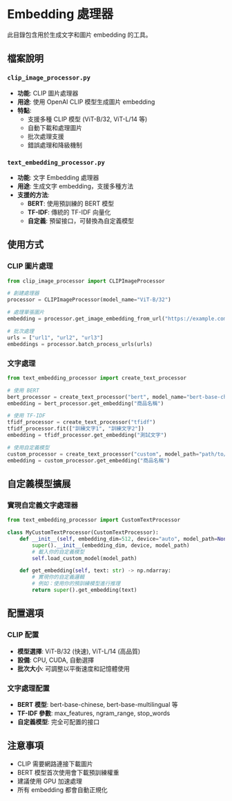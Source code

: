# Embedding 處理器

此目錄包含用於生成文字和圖片 embedding 的工具。

## 檔案說明

### `clip_image_processor.py`

- **功能**: CLIP 圖片處理器
- **用途**: 使用 OpenAI CLIP 模型生成圖片 embedding
- **特點**:
  - 支援多種 CLIP 模型 (ViT-B/32, ViT-L/14 等)
  - 自動下載和處理圖片
  - 批次處理支援
  - 錯誤處理和降級機制

### `text_embedding_processor.py`

- **功能**: 文字 Embedding 處理器
- **用途**: 生成文字 embedding，支援多種方法
- **支援的方法**:
  - **BERT**: 使用預訓練的 BERT 模型
  - **TF-IDF**: 傳統的 TF-IDF 向量化
  - **自定義**: 預留接口，可替換為自定義模型

## 使用方式

### CLIP 圖片處理

```python
from clip_image_processor import CLIPImageProcessor

# 創建處理器
processor = CLIPImageProcessor(model_name="ViT-B/32")

# 處理單張圖片
embedding = processor.get_image_embedding_from_url("https://example.com/image.jpg")

# 批次處理
urls = ["url1", "url2", "url3"]
embeddings = processor.batch_process_urls(urls)
```

### 文字處理

```python
from text_embedding_processor import create_text_processor

# 使用 BERT
bert_processor = create_text_processor("bert", model_name="bert-base-chinese")
embedding = bert_processor.get_embedding("商品名稱")

# 使用 TF-IDF
tfidf_processor = create_text_processor("tfidf")
tfidf_processor.fit(["訓練文字1", "訓練文字2"])
embedding = tfidf_processor.get_embedding("測試文字")

# 使用自定義模型
custom_processor = create_text_processor("custom", model_path="path/to/model")
embedding = custom_processor.get_embedding("商品名稱")
```

## 自定義模型擴展

### 實現自定義文字處理器

```python
from text_embedding_processor import CustomTextProcessor

class MyCustomTextProcessor(CustomTextProcessor):
    def __init__(self, embedding_dim=512, device="auto", model_path=None):
        super().__init__(embedding_dim, device, model_path)
        # 載入你的自定義模型
        self.load_custom_model(model_path)

    def get_embedding(self, text: str) -> np.ndarray:
        # 實現你的自定義邏輯
        # 例如：使用你的預訓練模型進行推理
        return super().get_embedding(text)
```

## 配置選項

### CLIP 配置

- **模型選擇**: ViT-B/32 (快速), ViT-L/14 (高品質)
- **設備**: CPU, CUDA, 自動選擇
- **批次大小**: 可調整以平衡速度和記憶體使用

### 文字處理配置

- **BERT 模型**: bert-base-chinese, bert-base-multilingual 等
- **TF-IDF 參數**: max_features, ngram_range, stop_words
- **自定義模型**: 完全可配置的接口

## 注意事項

- CLIP 需要網路連接下載圖片
- BERT 模型首次使用會下載預訓練權重
- 建議使用 GPU 加速處理
- 所有 embedding 都會自動正規化
